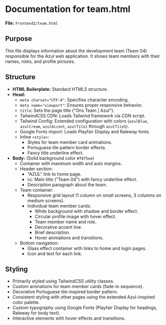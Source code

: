 # Documentation for team.html

**File:** `Frontend2/team.html`

## Purpose

This file displays information about the development team (Team 04) responsible for the Azul web application. It shows team members with their names, roles, and profile pictures.

## Structure

- **HTML Boilerplate:** Standard HTML5 structure.
- **Head:**
    - `meta charset="UTF-8"`: Specifies character encoding.
    - `meta name="viewport"`: Ensures proper responsive behavior.
    - `title`: Sets the page title ("Ons Team | Azul").
    - TailwindCSS CDN: Loads Tailwind framework via CDN script.
    - Tailwind Config: Extended configuration with colors (`azulBlue`, `azulCream`, `azulAccent`, `azulTile1` through `azulTile5`).
    - Google Fonts import: Loads Playfair Display and Raleway fonts.
    - Inline `<style>`: 
        - Styles for team member card animations.
        - Portuguese tile pattern border effects.
        - Fancy title underline effect.
- **Body:** (Solid background color `#f8f5ee`)
    - Container with maximum width and auto margins.
    - Header section:
        - "AZUL" link to home page.
        - `h1`: Main title ("Team 04") with fancy underline effect.
        - Description paragraph about the team.
    - Team container:
        - Responsive grid layout (1 column on small screens, 3 columns on medium screens).
        - Individual team member cards:
            - White background with shadow and border effect.
            - Circular profile image with hover effect.
            - Team member name and role.
            - Decorative accent line.
            - Brief description.
            - Hover animations and transitions.
    - Bottom navigation:
        - Glass effect container with links to home and login pages.
        - Icon and text for each link.

## Styling

- Primarily styled using TailwindCSS utility classes.
- Custom animations for team member cards (fade-in sequence).
- Decorative Portuguese tile-inspired border pattern.
- Consistent styling with other pages using the extended Azul-inspired color palette.
- Custom typography using Google Fonts (Playfair Display for headings, Raleway for body text).
- Interactive elements with hover effects and transitions. 